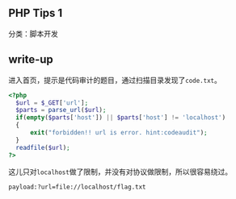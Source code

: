 ## PHP Tips 1

分类：脚本开发

## write-up

进入首页，提示是代码审计的题目，通过扫描目录发现了`code.txt`。

```php
<?php
  $url = $_GET['url'];
  $parts = parse_url($url);
  if(empty($parts['host']) || $parts['host'] != 'localhost') 
  {
      exit("forbidden!! url is error. hint:codeaudit");
  }
  readfile($url);
?>
```

这儿只对`localhost`做了限制，并没有对协议做限制，所以很容易绕过。

`payload:?url=file://localhost/flag.txt`